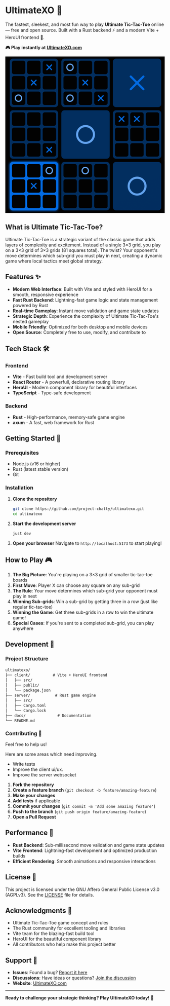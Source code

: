# UltimateXO 🎯

The fastest, sleekest, and most fun way to play **Ultimate Tic-Tac-Toe**
online — free and open source. Built with a Rust backend ⚡ and a modern
Vite + HeroUI frontend 🎨.

**🎮 Play instantly at [UltimateXO.com](https://UltimateXO.com)**

![Gameplay Preview](client/public/board.png)

## What is Ultimate Tic-Tac-Toe?

Ultimate Tic-Tac-Toe is a strategic variant of the classic game that adds
layers of complexity and excitement. Instead of a single 3×3 grid, you play
on a 3×3 grid of 3×3 grids (81 squares total). The twist? Your opponent's
move determines which sub-grid you must play in next, creating a dynamic
game where local tactics meet global strategy.

## Features ✨

- **Modern Web Interface**: Built with Vite and styled with HeroUI for a
  smooth, responsive experience
- **Fast Rust Backend**: Lightning-fast game logic and state management
  powered by Rust
- **Real-time Gameplay**: Instant move validation and game state updates
- **Strategic Depth**: Experience the complexity of Ultimate Tic-Tac-Toe's
  nested gameplay
- **Mobile Friendly**: Optimized for both desktop and mobile devices
- **Open Source**: Completely free to use, modify, and contribute to

## Tech Stack 🛠️

### Frontend

- **Vite** - Fast build tool and development server
- **React Router** - A powerfull, declarative routing library
- **HeroUI** - Modern component library for beautiful interfaces
- **TypeScript** - Type-safe development

### Backend

- **Rust** - High-performance, memory-safe game engine
- **axum** - A fast, web framework for Rust

## Getting Started 🚀

### Prerequisites

- Node.js (v16 or higher)
- Rust (latest stable version)
- Git

### Installation

1. **Clone the repository**

   ```bash
   git clone https://github.com/project-chatty/ultimatexo.git
   cd ultimatexo
   ```

2. **Start the development server**

   ```bash
   just dev
   ```

3. **Open your browser**
   Navigate to `http://localhost:5173` to start playing!

## How to Play 🎮

1. **The Big Picture**: You're playing on a 3×3 grid of smaller tic-tac-toe
   boards
2. **First Move**: Player X can choose any square on any sub-grid
3. **The Rule**: Your move determines which sub-grid your opponent must play
   in next
4. **Winning Sub-grids**: Win a sub-grid by getting three in a row (just like
   regular tic-tac-toe)
5. **Winning the Game**: Get three sub-grids in a row to win the ultimate
   game!
6. **Special Cases**: If you're sent to a completed sub-grid, you can play
   anywhere

## Development 🔧

### Project Structure

```text
ultimatexo/
├── client/          # Vite + HeroUI frontend
│   ├── src/
│   ├── public/
│   └── package.json
├── server/           # Rust game engine
│   ├── src/
│   ├── Cargo.toml
│   └── Cargo.lock
├── docs/              # Documentation
└── README.md
```

### Contributing 🤝

Feel free to help us!

Here are some areas which need improving.

- Write tests
- Improve the client ui/ux.
- Improve the server websocket

1. **Fork the repository**
2. **Create a feature branch** (`git checkout -b feature/amazing-feature`)
3. **Make your changes**
4. **Add tests** if applicable
5. **Commit your changes** (`git commit -m 'Add some amazing feature'`)
6. **Push to the branch** (`git push origin feature/amazing-feature`)
7. **Open a Pull Request**

## Performance 🚀

- **Rust Backend**: Sub-millisecond move validation and game state updates
- **Vite Frontend**: Lightning-fast development and optimized production
  builds
- **Efficient Rendering**: Smooth animations and responsive interactions

## License 📜

This project is licensed under the GNU Affero General Public License v3.0
(AGPLv3). See the [LICENSE](./LICENSE) file for details.

## Acknowledgments 🙏

- Ultimate Tic-Tac-Toe game concept and rules
- The Rust community for excellent tooling and libraries
- Vite team for the blazing-fast build tool
- HeroUI for the beautiful component library
- All contributors who help make this project better

## Support 💬

- **Issues**: Found a bug?
  [Report it here](https://github.com/project-chatty/ultimatexo/issues)
- **Discussions**: Have ideas or questions?
  [Join the discussion](https://github.com/project-chatty/ultimatexo/discussions)
- **Website**: [UltimateXO.com](https://UltimateXO.com)

---

**Ready to challenge your strategic thinking? Play UltimateXO today!** 🎯
